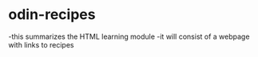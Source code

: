 # odin-recipes
-this summarizes the HTML learning module
-it will consist of a webpage with links to recipes